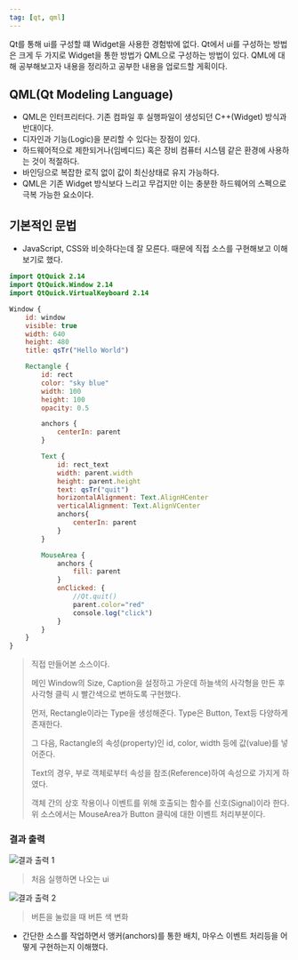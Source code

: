 ```yaml
---
tag: [qt, qml]
---
```


Qt를 통해 ui를 구성할 떄 Widget을 사용한 경험밖에 없다.
 Qt에서 ui를 구성하는 방법은 크게 두 가지로 Widget을 통한 방법가 QML으로 구성하는 방법이 있다.
 QML에 대해 공부해보고자 내용을 정리하고 공부한 내용을 업로드할 게획이다.


## QML(Qt Modeling Language)
- QML은 인터프리터다. 기존 컴파일 후 실행파일이 생성되던 C++(Widget) 방식과 반대이다.
- 디자인과 기능(Logic)을 분리할 수 있다는 장점이 있다.
- 하드웨어적으로 제한되거나(임베디드) 혹은 장비 컴퓨터 시스템 같은 환경에 사용하는 것이 적절하다.
- 바인딩으로 복잡한 로직 없이 값이 최신상태로 유지 가능하다.
- QML은 기존 Widget 방식보다 느리고 무겁지만 이는 충분한 하드웨어의 스펙으로 극복 가능한 요소이다.

## 기본적인 문법
- JavaScript, CSS와 비슷하다는데 잘 모른다. 때문에 직접 소스를 구현해보고 이해보기로 했다.

```qml
import QtQuick 2.14
import QtQuick.Window 2.14
import QtQuick.VirtualKeyboard 2.14

Window {
    id: window
    visible: true
    width: 640
    height: 480
    title: qsTr("Hello World")

    Rectangle {
        id: rect
        color: "sky blue"
        width: 100
        height: 100
        opacity: 0.5

        anchors {
            centerIn: parent
        }

        Text {
            id: rect_text
            width: parent.width
            height: parent.height
            text: qsTr("quit")
            horizontalAlignment: Text.AlignHCenter
            verticalAlignment: Text.AlignVCenter
            anchors{
                centerIn: parent
            }
        }

        MouseArea {
            anchors {
                fill: parent
            }
            onClicked: {
                //Qt.quit()
                parent.color="red"
                console.log("click")
            }
        }
    }
}


```
> 직접 만들어본 소스이다.
>
> 메인 Window의 Size, Caption을 설정하고 가운데 하늘색의 사각형을 만든 후 사각형 클릭 시 빨간색으로 변하도록 구현했다.
>
> 먼저, Rectangle이라는 Type을 생성해준다. Type은 Button, Text등 다양하게 존재한다.
>
> 그 다음, Ractangle의 속성(property)인 id, color, width 등에 값(value)를 넣어준다.
>
> Text의 경우, 부로 객체로부터 속성을 참조(Reference)하여 속성으로 가지게 하였다.
>
> 객체 간의 상호 작용이나 이벤트를 위해 호출되는 함수를 신호(Signal)이라 한다. 위 소스에서는 MouseArea가 Button 클릭에 대한 이벤트 처리부분이다.


### 결과 출력
![결과 출력 1](../../images/2023-12-27-qml_1/result1.PNG)
> 처음 실행하면 나오는 ui

![결과 출력 2](../../images/2023-12-27-qml_1/result2.PNG)
> 버튼을 눌렀을 때 버튼 색 변화

- 간단한 소스를 작업하면서 앵커(anchors)를 통한 배치, 마우스 이벤트 처리등을 어떻게 구현하는지 이해했다.

